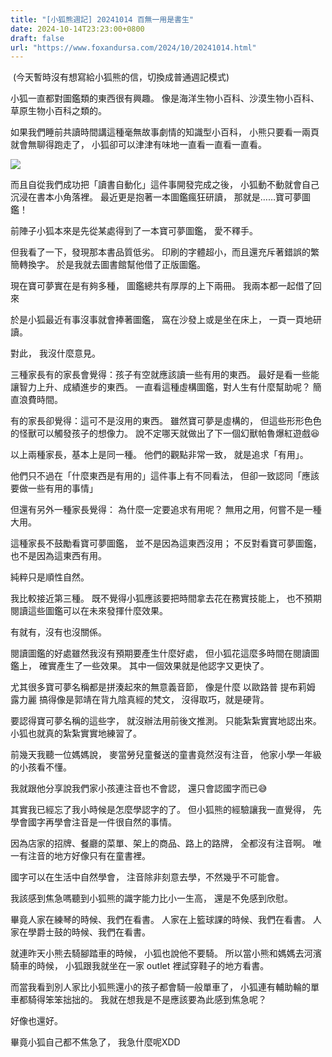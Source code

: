```yaml
---
title: "[小狐熊週記] 20241014 百無一用是書生"
date: 2024-10-14T23:23:00+0800
draft: false
url: "https://www.foxandursa.com/2024/10/20241014.html"
---
```


 (今天暫時沒有想寫給小狐熊的信，切換成普通週記模式)

小狐一直都對圖鑑類的東西很有興趣。
像是海洋生物小百科、沙漠生物小百科、草原生物小百科之類的。

如果我們睡前共讀時間講這種毫無故事劇情的知識型小百科，
小熊只要看一兩頁就會無聊得跑走了，
小狐卻可以津津有味地一直看一直看一直看。




![]($https://blogger.googleusercontent.com/img/a/AVvXsEgfb6qwjUIF-9nS-NSlUxkuHU3VUNtjdVJo8g0ZYHe8yGyjFDoUoLPC2DspZyti-_IeR9wvYzhHaVHzxlDIJBnzyH7QRxZewo3i0ojOhYvLh1ZNOSgG-mG0LKuG8YKjuwIrpr7AnOwFWeTwE4zzqGYAmXiLt7QpkIYGfwzy3VTvNIjVNx43EzZzZSTnGEw)



而且自從我們成功把「讀書自動化」這件事開發完成之後，
小狐動不動就會自己沉浸在書本小角落裡。
最近更是抱著一本圖鑑瘋狂研讀，
那就是……寶可夢圖鑑！

前陣子小狐本來是先從某處得到了一本寶可夢圖鑑，
愛不釋手。

但我看了一下，發現那本書品質低劣。
印刷的字體超小，而且還充斥著錯誤的繁簡轉換字。
於是我就去圖書館幫他借了正版圖鑑。

現在寶可夢實在是有夠多種，
圖鑑總共有厚厚的上下兩冊。
我兩本都一起借了回來

於是小狐最近有事沒事就會捧著圖鑑，
窩在沙發上或是坐在床上，
一頁一頁地研讀。

對此，
我沒什麼意見。

三種家長有的家長會覺得：孩子有空就應該讀一些有用的東西。
最好是看一些能讓智力上升、成績進步的東西。
一直看這種虛構圖鑑，對人生有什麼幫助呢？
簡直浪費時間。

有的家長卻覺得：這可不是沒用的東西。
雖然寶可夢是虛構的，
但這些形形色色的怪獸可以觸發孩子的想像力。
說不定哪天就做出了下一個幻獸帕魯爆紅遊戲😆

以上兩種家長，基本上是同一種。
他們的觀點非常一致，
就是追求「有用」。

他們只不過在「什麼東西是有用的」這件事上有不同看法，
但卻一致認同「應該要做一些有用的事情」

但還有另外一種家長覺得：
為什麼一定要追求有用呢？
無用之用，何嘗不是一種大用。

這種家長不鼓勵看寶可夢圖鑑，
並不是因為這東西沒用；
不反對看寶可夢圖鑑，
也不是因為這東西有用。

純粹只是順性自然。

我比較接近第三種。
既不覺得小狐應該要把時間拿去花在務實技能上，
也不預期閱讀這些圖鑑可以在未來發揮什麼效果。

有就有，沒有也沒關係。

閱讀圖鑑的好處雖然我沒有預期要產生什麼好處，
但小狐花這麼多時間在閱讀圖鑑上，
確實產生了一些效果。
其中一個效果就是他認字又更快了。

尤其很多寶可夢名稱都是拼湊起來的無意義音節，
像是什麼
以歐路普
提布莉姆
露力麗
搞得像是郭靖在背九陰真經的梵文，
沒得取巧，就是硬背。

要認得寶可夢名稱的這些字，
就沒辦法用前後文推測。
只能紮紮實實地認出來。
小狐也就真的紮紮實實地練習了。

前幾天我聽一位媽媽說，
麥當勞兒童餐送的童書竟然沒有注音，
他家小學一年級的小孩看不懂。

我就跟他分享說我們家小孩連注音也不會認，
還只會認國字而已😅

其實我已經忘了我小時候是怎麼學認字的了。
但小狐熊的經驗讓我一直覺得，
先學會國字再學會注音是一件很自然的事情。

因為店家的招牌、餐廳的菜單、架上的商品、路上的路牌，
全都沒有注音啊。
唯一有注音的地方好像只有在童書裡。

國字可以在生活中自然學會，
注音除非刻意去學，不然幾乎不可能會。

我該感到焦急嗎聽到小狐熊的識字能力比小一生高，
還是不免感到欣慰。

畢竟人家在練琴的時候、我們在看書。
人家在上籃球課的時候、我們在看書。
人家在學爵士鼓的時候、我們在看書。

就連昨天小熊去騎腳踏車的時候，
小狐也說他不要騎。
所以當小熊和媽媽去河濱騎車的時候，
小狐跟我就坐在一家 outlet 裡試穿鞋子的地方看書。

而當我看到別人家比小狐熊還小的孩子都會騎一般單車了，
小狐連有輔助輪的單車都騎得笨笨拙拙的。
我就在想我是不是應該要為此感到焦急呢？

好像也還好。

畢竟小狐自己都不焦急了，
我急什麼呢XDD


